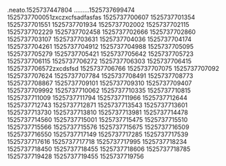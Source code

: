.neato.1525737447804
.........1525737699474
1525737700051zxczxcfsadfasfas
1525737700607
1525737701354
1525737701551
1525737701934
1525737702002
1525737702115
1525737702229
1525737702458
1525737702666
1525737702860
1525737703107
1525737703631
1525737704036
1525737704174
1525737704261
1525737704912
1525737704988
1525737705095
1525737705279
1525737705421
1525737705642
1525737705723
1525737706115
1525737706272
1525737706303
1525737706415
1525737706572zxcdsfsd
1525737706766
1525737707075
1525737707092
1525737707624
1525737707784
1525737708491
1525737708773
1525737708867
1525737709101
1525737709310
1525737709407
1525737709992
1525737710062
1525737710335
1525737710815
1525737711009
1525737711794
1525737711966
1525737712644
1525737712743
1525737712871
1525737713543
1525737713601
1525737713730
1525737713810
1525737713981
1525737714478
1525737714560
1525737715001
1525737715475
1525737715510
1525737715566
1525737715576
1525737715675
1525737716509
1525737716550
1525737717149
1525737717285
1525737717539
1525737717616
1525737717718
1525737717995
1525737718234
1525737718450
1525737718455
1525737718606
1525737718785
1525737719428
1525737719455
1525737719756
